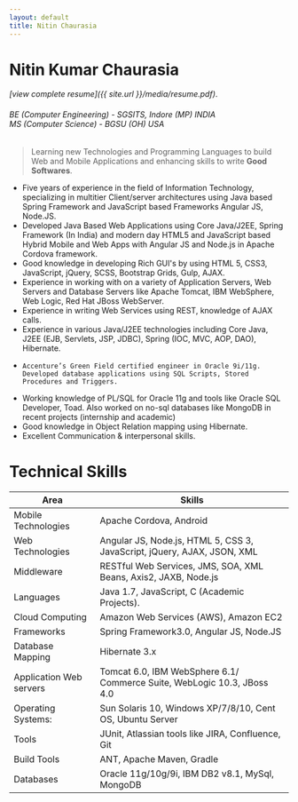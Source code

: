 ```yaml
---
layout: default
title: Nitin Chaurasia
---
```

# Nitin Kumar Chaurasia

*[view complete resume]({{ site.url }}/media/resume.pdf)*.


###### BE (Computer Engineering) - SGSITS, Indore (MP) INDIA <br> MS (Computer Science) - BGSU (OH) USA



> Learning new Technologies and Programming Languages to build Web and Mobile Applications  and enhancing skills to write **Good Softwares**.

  - Five years of experience in the field of Information Technology, specializing in multitier Client/server architectures using Java based Spring Framework and JavaScript based Frameworks Angular JS, Node.JS.
  - Developed Java Based Web Applications using Core Java/J2EE, Spring Framework (In India) and modern day HTML5 and JavaScript based Hybrid Mobile and Web Apps with Angular JS and Node.js in Apache Cordova framework.
  - Good knowledge in developing Rich GUI's by using HTML 5, CSS3, JavaScript, jQuery, SCSS, Bootstrap Grids, Gulp, AJAX.
  - Experience in working with on a variety of Application Servers, Web Servers and Database Servers like Apache Tomcat, IBM WebSphere, Web Logic, Red Hat JBoss WebServer.
  - Experience in writing Web Services using REST, knowledge of AJAX calls.
  - Experience in various Java/J2EE technologies including Core Java, J2EE (EJB, Servlets, JSP, JDBC), Spring (IOC, MVC, AOP, DAO), Hibernate.
  - 	Accenture’s Green Field certified engineer in Oracle 9i/11g. Developed database applications using SQL Scripts, Stored Procedures and Triggers.
  - Working knowledge of PL/SQL for Oracle 11g and tools like Oracle SQL Developer, Toad. Also worked on no-sql databases like MongoDB in recent projects (internship and academic)
  - Good knowledge in Object Relation mapping using Hibernate.
  - Excellent Communication & interpersonal skills.

# Technical Skills

|Area   |   Skills|
|---|---|
|  Mobile Technologies |  Apache Cordova, Android|
|  Web Technologies |  Angular JS, Node.js, HTML 5, CSS 3, JavaScript, jQuery, AJAX, JSON, XML |
| Middleware   |  RESTful Web Services, JMS, SOA, XML Beans, Axis2, JAXB, Node.js |
|  Languages |  Java 1.7, JavaScript, C (Academic Projects). |
|  Cloud Computing | Amazon Web Services (AWS), Amazon EC2  |
| Frameworks  | Spring Framework3.0, Angular JS, Node.JS  |
|  Database Mapping |  Hibernate 3.x |
| Application Web servers  |  Tomcat 6.0, IBM WebSphere 6.1/ Commerce Suite, WebLogic 10.3, JBoss 4.0 |
| Operating Systems:   | Sun Solaris 10, Windows XP/7/8/10, Cent OS, Ubuntu Server  |
| Tools  | JUnit, Atlassian tools like JIRA, Confluence, Git  |
|Build Tools | ANT, Apache Maven, Gradle |
| Databases| Oracle 11g/10g/9i, IBM DB2 v8.1, MySql, MongoDB|
